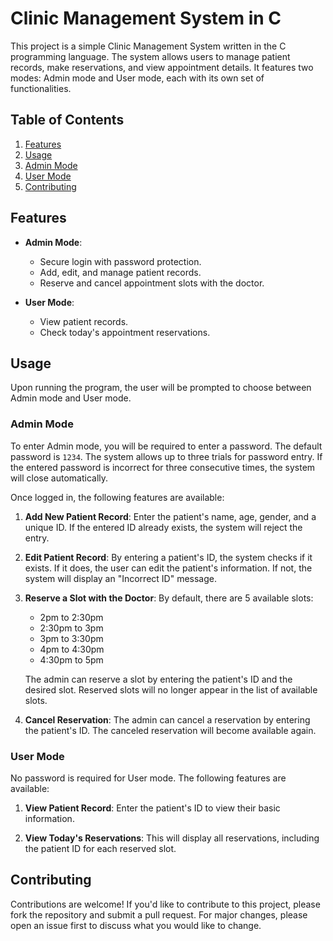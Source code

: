 # Clinic Management System in C

This project is a simple Clinic Management System written in the C programming language. The system allows users to manage patient records, make reservations, and view appointment details. It features two modes: Admin mode and User mode, each with its own set of functionalities.

## Table of Contents

1. [Features](#features)
2. [Usage](#usage)
3. [Admin Mode](#admin-mode)
4. [User Mode](#user-mode)
5. [Contributing](#contributing)

## Features

- **Admin Mode**:
  - Secure login with password protection.
  - Add, edit, and manage patient records.
  - Reserve and cancel appointment slots with the doctor.
  
- **User Mode**:
  - View patient records.
  - Check today's appointment reservations.

## Usage

Upon running the program, the user will be prompted to choose between Admin mode and User mode.

### Admin Mode

To enter Admin mode, you will be required to enter a password. The default password is `1234`. The system allows up to three trials for password entry. If the entered password is incorrect for three consecutive times, the system will close automatically.

Once logged in, the following features are available:

1. **Add New Patient Record**: Enter the patient's name, age, gender, and a unique ID. If the entered ID already exists, the system will reject the entry.

2. **Edit Patient Record**: By entering a patient's ID, the system checks if it exists. If it does, the user can edit the patient's information. If not, the system will display an "Incorrect ID" message.

3. **Reserve a Slot with the Doctor**: By default, there are 5 available slots:
   - 2pm to 2:30pm
   - 2:30pm to 3pm
   - 3pm to 3:30pm
   - 4pm to 4:30pm
   - 4:30pm to 5pm

   The admin can reserve a slot by entering the patient's ID and the desired slot. Reserved slots will no longer appear in the list of available slots.

4. **Cancel Reservation**: The admin can cancel a reservation by entering the patient's ID. The canceled reservation will become available again.

### User Mode

No password is required for User mode. The following features are available:

1. **View Patient Record**: Enter the patient's ID to view their basic information.

2. **View Today's Reservations**: This will display all reservations, including the patient ID for each reserved slot.

## Contributing

Contributions are welcome! If you'd like to contribute to this project, please fork the repository and submit a pull request. For major changes, please open an issue first to discuss what you would like to change.
